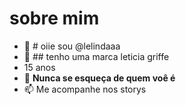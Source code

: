 # sobre mim 


- 👋 # oiie sou @lelindaaa
- 👀 ## tenho uma marca leticia griffe
- 15 anos
- 💞️ **Nunca se esqueça de quem voê é** 
- 📫 Me acompanhe nos storys

<!---
lelindaaa/lelindaaa is a ✨ special ✨ repository because its `README.md` (this file) appears on your GitHub profile.
You can click the Preview link to take a look at your changes.
--->
